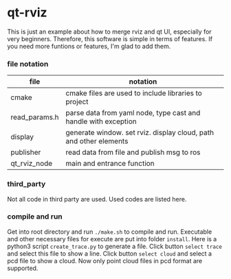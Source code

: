 # qt-rviz
This is just an example about how to merge rviz and qt UI, especially for very beginners. Therefore, this software is simple in terms of features. If you need more funtions or features, I'm glad to add them.

### file notation
|file|notation|
|---|---|
|cmake|cmake files are used to include libraries to project|
|read_params.h|parse data from yaml node, type cast and handle with exception|
|display|generate window. set rviz. display cloud, path and other elements|
|publisher|read data from file and publish msg to ros|
|qt_rviz_node|main and entrance function|

### third_party
Not all code in third party are used. Used codes are listed here.

### compile and run
Get into root directory and run `./make.sh` to compile and run. Executable and other necessary files for execute are put into folder `install`. Here is a python3 script `create_trace.py` to generate a file. Click button `select trace` and select this file to show a line. Click button `select cloud` and select a pcd file to show a cloud. Now only point cloud files in pcd format are supported.